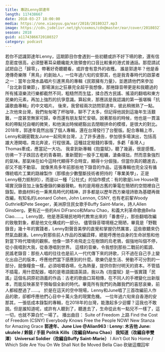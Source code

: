 ```yaml
---
title: 專訪Lenny郭達年
length: 117438667
date: 2018-03-27 18:00:00
media: https://one.xiaoyuu.ga/ear/2018/20180327.mp3
image: https://cdn.jsdelivr.net/gh/coxmos/cdn@master/ear/cover/20180327.jpeg
season: 2018
guid: a11743866720180327
category: podcast
---
```


若你不認識郭達年Lenny，這期節目你會遇到一些初聽或許不好下嚥的歌，還有信息密度很高，必須豎著耳朵聽纔能大致領會的口音比較重的港式普通話。那麼請試試把自己「歸零」，帶著好奇聽聽看，或許會有意外的收穫。
誰是郭達年？他是香港傳奇樂隊「黑鳥」的創始人，一位年過六旬的安那其，也是我青春時代的啟蒙者之一：當年台灣水晶唱片引進黑鳥的專輯《民眾擁有力量》，並邀請他們來參加「台北新音樂節」，那場演出之狂暴完全超乎我想像，那捲錄音帶更是和我聽過的所有搖滾樂流行樂都截然不同，粗糙然而生猛，揉合西方民謠、搖滾的翻唱和東方民樂的元素，再加上強烈的抗爭意識。算起來，那應該是我認識的第一張堪稱「抗議歌曲專輯」的中文唱片。
後來，我曾經兩次訪問郭達年，彼此稍微熟了一點。上次他來台灣，我們匆匆喝了杯咖啡，聊不了太多，但記得他說到這幾年生活艱難，一度甚至無家可歸，幸而還有朋友幫忙安頓。說著那些的時候，他也是一貫溫和的帶點兒自嘲的微笑，和他演出時候總豁出去閉眼拼命的模樣，是很大的對比。
2018年，郭達年竟然出版了個人專輯，還在台灣發行了台壓版。配合專輯上市，Lenny和親密戰友June一起飛來台灣，上了許多通告，參加很多場演出，包括高雄大港開唱，南北奔波，行程很滿。這種註定賠錢的事情，多虧「香灣人」Thomas牽成，應當記一大功。
我拿到新專輯《抱靈賦》，聽了幾遍，很是感慨，彷彿一下子跌回古老的青春期，重新聞到一股手工粗礪，滄桑樸拙，然而意象強烈的氣味。那氣味在如今這時代顯得不合時宜，顯得十分倔強，但當你真的聽進去，卻又不能不動容。
就像黑鳥多年前那些地下錄音的作品，這張專輯也完全沒有循傳統唱片工業的路線製作（那樣由少數壟斷技術者把持的「專業美學」，正是Lenny極力抵制的），而是以一種「公社式」的協作模式：有的歌是Live House現場實況錄音加上後製疊錄的樂器聲軌，有的是用極古舊的筆電在簡陋的空間裡自己錄製。歌曲材料也一秉黑鳥時代的精神，許多都是以歷年西方樂壇詩歌為基礎再做改編，有知名的Leonard Cohen, John Lennon, CSNY, 也有老前輩Woody Guthrie和Pete Seeger，美洲原住民女歌手Buffy Saint-Marie，詩人Allen Ginsberg，更有近一些的Ani DiFranco和Manu Chao，和義大利革命歌曲Bella Ciao……。Lenny說，他是港英殖民地時代教育出來的「番書仔」，那些翻唱改編的致敬對象，都是他文化構成的一部分。
儘管錄音環境極之簡陋，畢竟是「野戰錄音」幾十年的實踐者，Lenny對聲音美學的直覺和掌握仍然厲害，這些歌聽來仍然氣血翻湧。Lenny對那些前人作品的改編詮釋，總能呼應他自身的生命狀態和他對當下時代環境的觀察。他像一頭不肯飛走立在樹頭的烏老鴉，倔強地叫個不停，從小我唱到大我，從香港唱到世界。
這樣的音樂，令我想到那些二戰前的藍調、民謠老錄音：那些人唱的往往也是前人一代代傳下來的詩歌，只不過在自己手上變化出自己的版本，呼應他們當下感應到的什麼。歌樂仍是生活、勞動不可分割的一部分，就像糧食一樣，必須咀嚼吞嚥，化為熱量，提供你對付明天的資本。不管插不插電，用什麼配器，唱的是粵語國語英語，我以為《抱靈賦》是一張實踐「民謠」這個名詞原初涵義的作品：古老的歌曲口耳相傳，在不同人的手裡變化出新版本，而能反映甚至干預每個全新的時代。畢竟所有我們的為難我們的喜怒哀樂，前人都經歷過了……。
於是在這天的空中現場，Lenny和June唱了三首改編前人作品的歌，卻都呼應他們心目中十萬火急的現實危機。
一位年過六旬來自香港的安那其，一張低成本錄製的專輯，在2018年的台灣，能激起多少迴響？這我也不敢說。但是誰知道呢，或許有人聽到了，聽進去了，生命從此有一點兒不一樣了，這一切，也就不算白忙一場了。
播出曲目：
Suite of Freedom 上路
Find the Cost of Freedom (CSNY)
Everybody Knows
Free the People NOW!
New Stanza for Amazing Grace
<strong>郭達年、June Live @Alian963 :
Lenny: 木吉他
June: ukulele / 鈴鼓 / 手鼓</strong>
<strong>Politik Kills（改編自Manu Chao）
我知道（改編自李雙澤）
Universal Soldier（改編自Buffy Saint-Marie）</strong>
I Ain’t Got No Home / Which Side Are You On
We Shall Not Be Moved
Bella Ciao 砍破這爛囚牢

